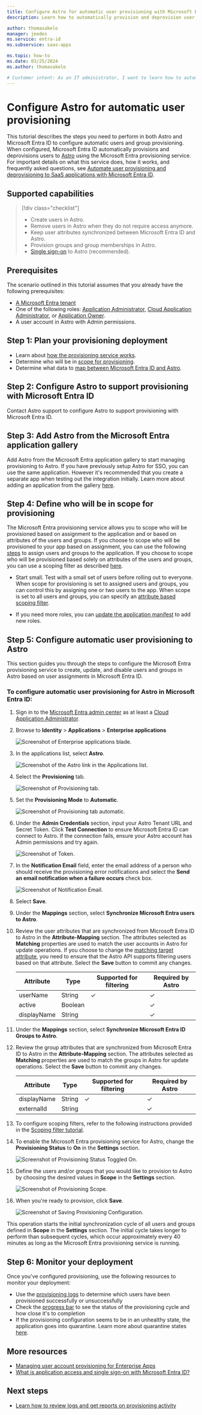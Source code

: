 ```yaml
---
title: Configure Astro for automatic user provisioning with Microsoft Entra ID
description: Learn how to automatically provision and deprovision user accounts from Microsoft Entra ID to Astro.

author: thomasakelo
manager: jeedes
ms.service: entra-id
ms.subservice: saas-apps

ms.topic: how-to
ms.date: 03/25/2024
ms.author: thomasakelo

# Customer intent: As an IT administrator, I want to learn how to automatically provision and deprovision user accounts from Microsoft Entra ID to Astro so that I can streamline the user management process and ensure that users have the appropriate access to Astro.
---
```


# Configure Astro for automatic user provisioning

This tutorial describes the steps you need to perform in both Astro and Microsoft Entra ID to configure automatic users and group provisioning. When configured, Microsoft Entra ID automatically provisions and deprovisions users to [Astro](https://www.astronomer.io/product/) using the Microsoft Entra provisioning service. For important details on what this service does, how it works, and frequently asked questions, see [Automate user provisioning and deprovisioning to SaaS applications with Microsoft Entra ID](~/identity/app-provisioning/user-provisioning.md). 


## Supported capabilities
> [!div class="checklist"]
> * Create users in Astro.
> * Remove users in Astro when they do not require access anymore.
> * Keep user attributes synchronized between Microsoft Entra ID and Astro.
> * Provision groups and group memberships in Astro.
> * [Single sign-on](astro-tutorial.md) to Astro (recommended).

## Prerequisites

The scenario outlined in this tutorial assumes that you already have the following prerequisites:

* [A Microsoft Entra tenant](~/identity-platform/quickstart-create-new-tenant.md) 
* One of the following roles: [Application Administrator](/entra/identity/role-based-access-control/permissions-reference#application-administrator), [Cloud Application Administrator](/entra/identity/role-based-access-control/permissions-reference#cloud-application-administrator), or [Application Owner](/entra/fundamentals/users-default-permissions#owned-enterprise-applications).
* A user account in Astro with Admin permissions.

## Step 1: Plan your provisioning deployment

* Learn about [how the provisioning service works](~/identity/app-provisioning/user-provisioning.md).
* Determine who will be in [scope for provisioning](~/identity/app-provisioning/define-conditional-rules-for-provisioning-user-accounts.md).
* Determine what data to [map between Microsoft Entra ID and Astro](~/identity/app-provisioning/customize-application-attributes.md).

## Step 2: Configure Astro to support provisioning with Microsoft Entra ID

Contact Astro support to configure Astro to support provisioning with Microsoft Entra ID.

## Step 3: Add Astro from the Microsoft Entra application gallery

Add Astro from the Microsoft Entra application gallery to start managing provisioning to Astro. If you have previously setup Astro for SSO, you can use the same application. However it's recommended that you create a separate app when testing out the integration initially. Learn more about adding an application from the gallery [here](~/identity/enterprise-apps/add-application-portal.md). 

## Step 4: Define who will be in scope for provisioning 

The Microsoft Entra provisioning service allows you to scope who will be provisioned based on assignment to the application and or based on attributes of the users and groups. If you choose to scope who will be provisioned to your app based on assignment, you can use the following [steps](~/identity/enterprise-apps/assign-user-or-group-access-portal.md) to assign users and groups to the application. If you choose to scope who will be provisioned based solely on attributes of the users and groups, you can use a scoping filter as described [here](~/identity/app-provisioning/define-conditional-rules-for-provisioning-user-accounts.md). 

* Start small. Test with a small set of users before rolling out to everyone. When scope for provisioning is set to assigned users and groups, you can control this by assigning one or two users to the app. When scope is set to all users and groups, you can specify an [attribute based scoping filter](~/identity/app-provisioning/define-conditional-rules-for-provisioning-user-accounts.md).

* If you need more roles, you can [update the application manifest](~/identity-platform/howto-add-app-roles-in-apps.md) to add new roles.

## Step 5: Configure automatic user provisioning to Astro 

This section guides you through the steps to configure the Microsoft Entra provisioning service to create, update, and disable users and groups in Astro based on user assignments in Microsoft Entra ID.

<a name='to-configure-automatic-user-provisioning-for-Astro-in-azure-ad'></a>

### To configure automatic user provisioning for Astro in Microsoft Entra ID:

1. Sign in to the [Microsoft Entra admin center](https://entra.microsoft.com) as at least a [Cloud Application Administrator](~/identity/role-based-access-control/permissions-reference.md#cloud-application-administrator).
1. Browse to **Identity** > **Applications** > **Enterprise applications**

	![Screenshot of Enterprise applications blade.](common/enterprise-applications.png)

1. In the applications list, select **Astro**.

	![Screenshot of the Astro link in the Applications list.](common/all-applications.png)

1. Select the **Provisioning** tab.

	![Screenshot of Provisioning tab.](common/provisioning.png)

1. Set the **Provisioning Mode** to **Automatic**.

	![Screenshot of Provisioning tab automatic.](common/provisioning-automatic.png)

1. Under the **Admin Credentials** section, input your Astro Tenant URL and Secret Token. Click **Test Connection** to ensure Microsoft Entra ID can connect to Astro. If the connection fails, ensure your Astro account has Admin permissions and try again.

 	![Screenshot of Token.](common/provisioning-testconnection-tenanturltoken.png)

1. In the **Notification Email** field, enter the email address of a person who should receive the provisioning error notifications and select the **Send an email notification when a failure occurs** check box.

	![Screenshot of Notification Email.](common/provisioning-notification-email.png)

1. Select **Save**.

1. Under the **Mappings** section, select **Synchronize Microsoft Entra users to Astro**.

1. Review the user attributes that are synchronized from Microsoft Entra ID to Astro in the **Attribute-Mapping** section. The attributes selected as **Matching** properties are used to match the user accounts in Astro for update operations. If you choose to change the [matching target attribute](~/identity/app-provisioning/customize-application-attributes.md), you need to ensure that the Astro API supports filtering users based on that attribute. Select the **Save** button to commit any changes.

   |Attribute|Type|Supported for filtering|Required by Astro|
   |---|---|---|---|
   |userName|String|&check;|&check;
   |active|Boolean||&check;
   |displayName|String||&check;

1. Under the **Mappings** section, select **Synchronize Microsoft Entra ID Groups to Astro**.

1. Review the group attributes that are synchronized from Microsoft Entra ID to Astro in the **Attribute-Mapping** section. The attributes selected as **Matching** properties are used to match the groups in Astro for update operations. Select the **Save** button to commit any changes.

   |Attribute|Type|Supported for filtering|Required by Astro|
   |---|---|---|---|
   |displayName|String|&check;|&check;
   |externalId|String||&check;

1. To configure scoping filters, refer to the following instructions provided in the [Scoping filter tutorial](~/identity/app-provisioning/define-conditional-rules-for-provisioning-user-accounts.md).

1. To enable the Microsoft Entra provisioning service for Astro, change the **Provisioning Status** to **On** in the **Settings** section.

	![Screenshot of Provisioning Status Toggled On.](common/provisioning-toggle-on.png)

1. Define the users and/or groups that you would like to provision to Astro by choosing the desired values in **Scope** in the **Settings** section.

	![Screenshot of Provisioning Scope.](common/provisioning-scope.png)

1. When you're ready to provision, click **Save**.

	![Screenshot of Saving Provisioning Configuration.](common/provisioning-configuration-save.png)

This operation starts the initial synchronization cycle of all users and groups defined in **Scope** in the **Settings** section. The initial cycle takes longer to perform than subsequent cycles, which occur approximately every 40 minutes as long as the Microsoft Entra provisioning service is running. 

## Step 6: Monitor your deployment
Once you've configured provisioning, use the following resources to monitor your deployment:

* Use the [provisioning logs](~/identity/monitoring-health/concept-provisioning-logs.md) to determine which users have been provisioned successfully or unsuccessfully
* Check the [progress bar](~/identity/app-provisioning/application-provisioning-when-will-provisioning-finish-specific-user.md) to see the status of the provisioning cycle and how close it's to completion
* If the provisioning configuration seems to be in an unhealthy state, the application goes into quarantine. Learn more about quarantine states [here](~/identity/app-provisioning/application-provisioning-quarantine-status.md).

## More resources

* [Managing user account provisioning for Enterprise Apps](~/identity/app-provisioning/configure-automatic-user-provisioning-portal.md)
* [What is application access and single sign-on with Microsoft Entra ID?](~/identity/enterprise-apps/what-is-single-sign-on.md)

## Next steps

* [Learn how to review logs and get reports on provisioning activity](~/identity/app-provisioning/check-status-user-account-provisioning.md)